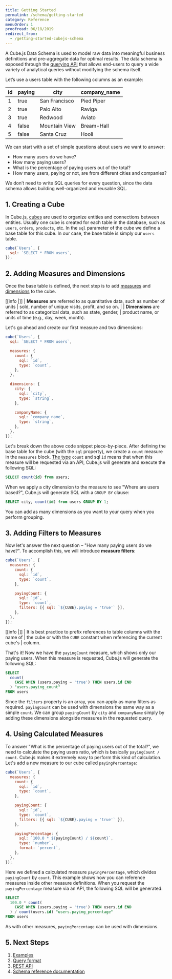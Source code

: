 ```yaml
---
title: Getting Started
permalink: /schema/getting-started
category: Reference
menuOrder: 1
proofread: 06/18/2019
redirect_from:
  - /getting-started-cubejs-schema
---
```


A Cube.js Data Schema is used to model raw data into meaningful business
definitions and pre-aggregate data for optimal results. The data schema is
exposed through the [querying API][ref-backend-restapi] that allows end-users to
query a wide variety of analytical queries without modifying the schema itself.

Let’s use a users table with the following columns as an example:

| id  | paying | city          | company_name |
| --- | ------ | ------------- | ------------ |
| 1   | true   | San Francisco | Pied Piper   |
| 2   | true   | Palo Alto     | Raviga       |
| 3   | true   | Redwood       | Aviato       |
| 4   | false  | Mountain View | Bream-Hall   |
| 5   | false  | Santa Cruz    | Hooli        |

We can start with a set of simple questions about users we want to answer:

- How many users do we have?
- How many paying users?
- What is the percentage of paying users out of the total?
- How many users, paying or not, are from different cities and companies?

We don’t need to write SQL queries for every question, since the data schema
allows building well-organized and reusable SQL.

## 1. Creating a Cube

In Cube.js, [cubes][ref-schema-cube] are used to organize entities and
connections between entities. Usually one cube is created for each table in the
database, such as `users`, `orders`, `products`, etc. In the `sql` parameter of
the cube we define a base table for this cube. In our case, the base table is
simply our `users` table.

```javascript
cube(`Users`, {
  sql: `SELECT * FROM users`,
});
```

## 2. Adding Measures and Dimensions

Once the base table is defined, the next step is to add
[measures][ref-schema-measures] and [dimensions][ref-schema-dimensions] to the
cube.

<!-- prettier-ignore-start -->
[[info |]]
| **Measures** are referred to as quantitative data, such as number of units
| sold, number of unique visits, profit, and so on.
|
| **Dimensions** are referred to as categorical data, such as state, gender,
| product name, or units of time (e.g., day, week, month).
<!-- prettier-ignore-end -->

Let's go ahead and create our first measure and two dimensions:

```javascript
cube(`Users`, {
  sql: `SELECT * FROM users`,

  measures: {
    count: {
      sql: `id`,
      type: `count`,
    },
  },

  dimensions: {
    city: {
      sql: `city`,
      type: `string`,
    },

    companyName: {
      sql: `company_name`,
      type: `string`,
    },
  },
});
```

Let's break down the above code snippet piece-by-piece. After defining the base
table for the cube (with the `sql` property), we create a `count` measure in the
`measures` block. [The type][ref-schema-types-formats] `count` and sql `id`
means that when this measure will be requested via an API, Cube.js will generate
and execute the following SQL:

```sql
SELECT count(id) from users;
```

When we apply a city dimension to the measure to see "Where are users based?",
Cube.js will generate SQL with a `GROUP BY` clause:

```sql
SELECT city, count(id) from users GROUP BY 1;
```

You can add as many dimensions as you want to your query when you perform
grouping.

## 3. Adding Filters to Measures

Now let's answer the next question – "How many paying users do we have?". To
accomplish this, we will introduce **measure filters**:

```javascript
cube(`Users`, {
  measures: {
    count: {
      sql: `id`,
      type: `count`,
    },

    payingCount: {
      sql: `id`,
      type: `count`,
      filters: [{ sql: `${CUBE}.paying = 'true'` }],
    },
  },
});
```

<!-- prettier-ignore-start -->
[[info |]]
| It is best practice to prefix references to table columns with the name of
| the cube or with the `CUBE` constant when referencing the current cube's
| column.
<!-- prettier-ignore-end -->

That's it! Now we have the `payingCount` measure, which shows only our paying
users. When this measure is requested, Cube.js will generate the following SQL:

```sql
SELECT
  count(
    CASE WHEN (users.paying = 'true') THEN users.id END
  ) "users.paying_count"
FROM users
```

Since the `filters` property is an array, you can apply as many filters as
required. `payingCount` can be used with dimensions the same way as a simple
`count`. We can group `payingCount` by `city` and `companyName` simply by adding
these dimensions alongside measures in the requested query.

## 4. Using Calculated Measures

To answer "What is the percentage of paying users out of the total?", we need to
calculate the paying users ratio, which is basically `payingCount / count`.
Cube.js makes it extremely easy to perform this kind of calculation. Let's add a
new measure to our cube called `payingPercentage`:

```javascript
cube(`Users`, {
  measures: {
    count: {
      sql: `id`,
      type: `count`,
    },

    payingCount: {
      sql: `id`,
      type: `count`,
      filters: [{ sql: `${CUBE}.paying = 'true'` }],
    },

    payingPercentage: {
      sql: `100.0 * ${payingCount} / ${count}`,
      type: `number`,
      format: `percent`,
    },
  },
});
```

Here we defined a calculated measure `payingPercentage`, which divides
`payingCount` by `count`. This example shows how you can reference measures
inside other measure definitions. When you request the `payingPercentage`
measure via an API, the following SQL will be generated:

```sql
SELECT
  100.0 * count(
    CASE WHEN (users.paying = 'true') THEN users.id END
  ) / count(users.id) "users.paying_percentage"
FROM users
```

As with other measures, `payingPercentage` can be used with dimensions.

## 5. Next Steps

1. [Examples][ref-examples]
2. [Query format][ref-backend-query-format]
3. [REST API][ref-backend-restapi]
4. [Schema reference documentation][ref-schema-cube]

[ref-backend-restapi]: /rest-api
[ref-schema-cube]: /schema/reference/cube
[ref-schema-measures]: /schema/reference/measures
[ref-schema-dimensions]: /schema/reference/dimensions
[ref-schema-types-formats]: /schema/reference/types-and-formats
[ref-examples]: /examples
[ref-backend-query-format]: /query-format
